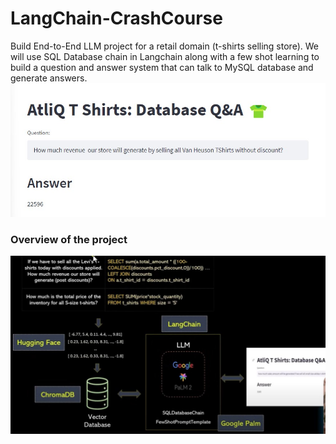 # LangChain-CrashCourse
Build End-to-End LLM project for a retail domain (t-shirts selling store). We will use SQL Database chain in Langchain along with a few shot learning to build a question and answer system that can talk to MySQL database and generate answers. 
![Alt text](https://github.com/robinyUArizona/Generative-AI/blob/main/Retail%20Industry%20LLM%20projects%20using%20LangChain%20Google%20Palm/AtliQ_T_shirts.jpg)

### Overview of the project
![Project Overview](https://github.com/robinyUArizona/Generative-AI/blob/main/Retail%20Industry%20LLM%20projects%20using%20LangChain%20Google%20Palm/Overview_project.jpg)